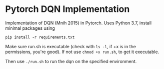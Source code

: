 # Pytorch DQN Implementation
Implementation of DQN (Mnih 2015) in Pytorch. 
Uses Python 3.7, install minimal packages using 

``` pip install -r requirements.txt ```

Make sure run.sh is executable (check with `ls -l`, if +x is in the permissions,
you're good). If not use `chmod +x run.sh`, to get it executable. 

Then use `./run.sh` to run the dqn on the specified environment.
